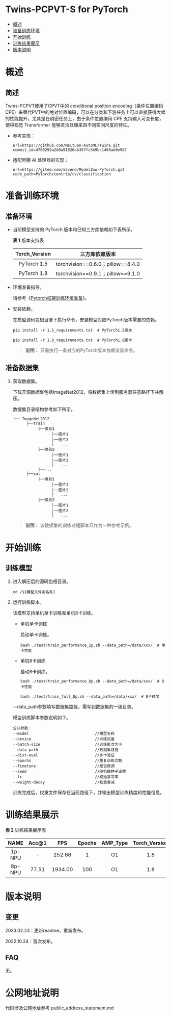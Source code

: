 # Twins-PCPVT-S for PyTorch

-   [概述](概述.md)
-   [准备训练环境](准备训练环境.md)
-   [开始训练](开始训练.md)
-   [训练结果展示](训练结果展示.md)
-   [版本说明](版本说明.md)



# 概述

## 简述

Twins-PCPVT使用了CPVT中的 conditional position encoding（条件位置编码CPE）来替代PVT中的绝对位置编码，可以在分类和下游任务上可以直接获得大幅的性能提升，尤其是在稠密任务上，由于条件位置编码 CPE 支持输入可变长度，使得视觉 Transformer 能够灵活处理来自不同空间尺度的特征。

- 参考实现：

  ```
  url=https://github.com/Meituan-AutoML/Twins.git
  commit_id=4700293a2d0a91826ab357fc5b9bc1468ae0e987
  ```

- 适配昇腾 AI 处理器的实现：

  ```
  url=https://gitee.com/ascend/ModelZoo-PyTorch.git
  code_path=PyTorch/contrib/cv/classification
  ```


# 准备训练环境

## 准备环境

- 当前模型支持的 PyTorch 版本和已知三方库依赖如下表所示。

  **表 1**  版本支持表

  | Torch_Version      | 三方库依赖版本                                 |
  | :--------: | :----------------------------------------------------------: |
  | PyTorch 1.5 | torchvision==0.6.0；pillow==8.4.0 |
  | PyTorch 1.8 | torchvision==0.9.1；pillow==9.1.0 |
  
- 环境准备指导。

  请参考《[Pytorch框架训练环境准备](https://www.hiascend.com/document/detail/zh/ModelZoo/pytorchframework/ptes)》。
  
- 安装依赖。

  在模型源码包根目录下执行命令，安装模型对应PyTorch版本需要的依赖。
  ```
  pip install -r 1.5_requirements.txt  # PyTorch1.5版本
  
  pip install -r 1.8_requirements.txt  # PyTorch1.8版本
  ```
  > **说明：** 
  >只需执行一条对应的PyTorch版本依赖安装命令。


## 准备数据集

1. 获取数据集。

   下载开源数据集包括ImageNet2012，将数据集上传到服务器任意路径下并解压。
   
   数据集目录结构参考如下所示。

   ```
   ├── ImageNet2012
         ├──train
              ├──类别1
                    │──图片1
                    │──图片2
                    │   ...       
              ├──类别2
                    │──图片1
                    │──图片2
                    │   ...   
              ├──...                     
         ├──val  
              ├──类别1
                    │──图片1
                    │──图片2
                    │   ...       
              ├──类别2
                    │──图片1
                    │──图片2
                    │   ...              
   ```
   > **说明：** 
   >该数据集的训练过程脚本只作为一种参考示例。


# 开始训练

## 训练模型

1. 进入解压后的源码包根目录。

   ```
   cd /${模型文件夹名称}
   ```

2. 运行训练脚本。

   该模型支持单机单卡训练和单机8卡训练。

   - 单机单卡训练

     启动单卡训练。

     ```
     bash ./test/train_performance_1p.sh --data_path=/data/xxx/  # 单卡性能
     ```

   - 单机8卡训练

     启动8卡训练。

     ```
     bash ./test/train_performance_8p.sh --data_path=/data/xxx/  # 8卡性能
    
     bash ./test/train_full_8p.sh --data_path=/data/xxx/  # 8卡精度
     ```

   --data_path参数填写数据集路径，需写到数据集的一级目录。

   模型训练脚本参数说明如下。

   ```
   公共参数：
   --model                             //模型名称
   --device                            //训练设备
   --batch-size                        //训练批次大小
   --data-path                         //数据集路径
   --dist-eval                         //多卡验证
   --epochs                            //重复训练次数
   --finetune                          //是否微调
   --seed                              //随机数种子设置
   --lr                                //初始学习率
   --weight-decay                      //权重衰减
   ```
   
   训练完成后，权重文件保存在当前路径下，并输出模型训练精度和性能信息。

# 训练结果展示

**表 2**  训练结果展示表

| NAME    | Acc@1 |  FPS | Epochs | AMP_Type | Torch_Version |
| :-----: | :---: | :--: | :----: | :----: | :----: |
| 1p-NPU  | -     |  252.66 | 1      | O1   | 1.8     |
| 8p-NPU  | 77.51 | 1934.00| 100    | O1   | 1.8     |


# 版本说明

## 变更

2023.02.23：更新readme，重新发布。

2022.10.24：首次发布。

## FAQ

无。


# 公网地址说明

代码涉及公网地址参考 public_address_statement.md